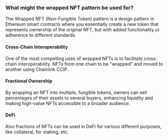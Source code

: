 ### What might the wrapped NFT pattern be used for?

The Wrapped NFT (Non-Fungible Token) pattern is a design pattern in Ethereum smart contracts where you essentially create a new token that represents ownership of the original NFT, but with added functionality or adherence to different standards.

#### Cross-Chain Interoperability

One of the most compelling uses of wrapped NFTs is to facilitate cross-chain interoperability. NFTs from one chain to be "wrapped" and moved to another using Chainlink CCIP.

#### Fractional Ownership

By wrapping an NFT into multiple, fungible tokens, owners can sell percentages of their assets to several buyers, enhancing liquidity and making high-value NFTs accessible to a broader audience.

#### DeFi

Also fractions of NFTs can be used in DeFi for various different purposes, like collateral, for staking, etc.

